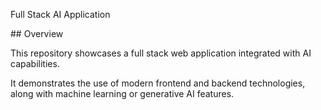 Full Stack AI Application



\## Overview

This repository showcases a full stack web application integrated with AI capabilities. 

It demonstrates the use of modern frontend and backend technologies, along with machine learning or generative AI features.

&nbsp;

